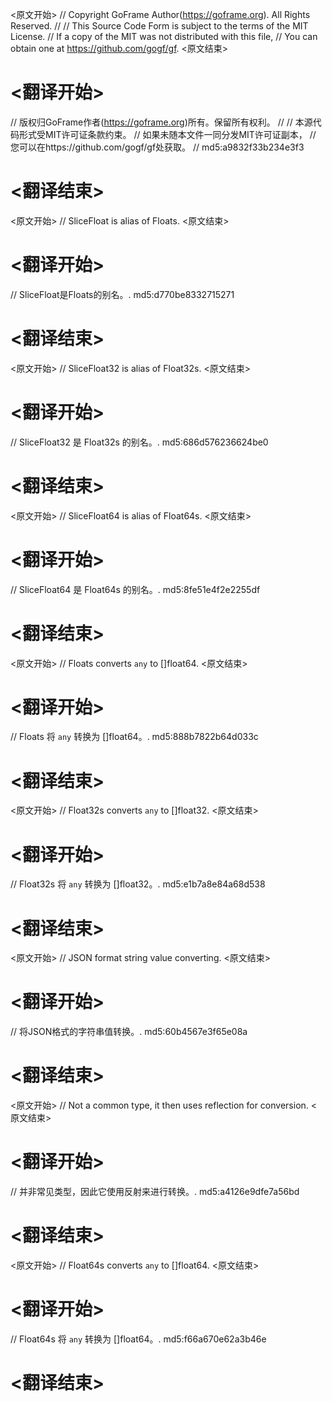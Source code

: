 
<原文开始>
// Copyright GoFrame Author(https://goframe.org). All Rights Reserved.
//
// This Source Code Form is subject to the terms of the MIT License.
// If a copy of the MIT was not distributed with this file,
// You can obtain one at https://github.com/gogf/gf.
<原文结束>

# <翻译开始>
// 版权归GoFrame作者(https://goframe.org)所有。保留所有权利。
//
// 本源代码形式受MIT许可证条款约束。
// 如果未随本文件一同分发MIT许可证副本，
// 您可以在https://github.com/gogf/gf处获取。
// md5:a9832f33b234e3f3
# <翻译结束>


<原文开始>
// SliceFloat is alias of Floats.
<原文结束>

# <翻译开始>
// SliceFloat是Floats的别名。. md5:d770be8332715271
# <翻译结束>


<原文开始>
// SliceFloat32 is alias of Float32s.
<原文结束>

# <翻译开始>
// SliceFloat32 是 Float32s 的别名。. md5:686d576236624be0
# <翻译结束>


<原文开始>
// SliceFloat64 is alias of Float64s.
<原文结束>

# <翻译开始>
// SliceFloat64 是 Float64s 的别名。. md5:8fe51e4f2e2255df
# <翻译结束>


<原文开始>
// Floats converts `any` to []float64.
<原文结束>

# <翻译开始>
// Floats 将 `any` 转换为 []float64。. md5:888b7822b64d033c
# <翻译结束>


<原文开始>
// Float32s converts `any` to []float32.
<原文结束>

# <翻译开始>
// Float32s 将 `any` 转换为 []float32。. md5:e1b7a8e84a68d538
# <翻译结束>


<原文开始>
// JSON format string value converting.
<原文结束>

# <翻译开始>
// 将JSON格式的字符串值转换。. md5:60b4567e3f65e08a
# <翻译结束>


<原文开始>
// Not a common type, it then uses reflection for conversion.
<原文结束>

# <翻译开始>
// 并非常见类型，因此它使用反射来进行转换。. md5:a4126e9dfe7a56bd
# <翻译结束>


<原文开始>
// Float64s converts `any` to []float64.
<原文结束>

# <翻译开始>
// Float64s 将 `any` 转换为 []float64。. md5:f66a670e62a3b46e
# <翻译结束>

